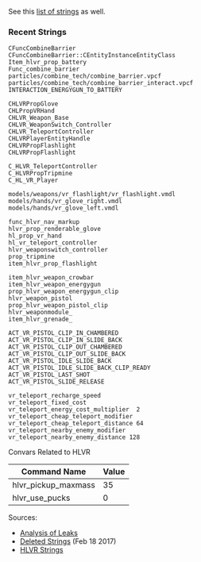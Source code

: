 See this [list of strings](https://docs.google.com/document/d/1u0kjwvtrAXTK5IFrJUDqv15z9KWUDvIMKVeaU_aQkwk/edit) as well.

### Recent Strings

```
CFuncCombineBarrier
CFuncCombineBarrier::CEntityInstanceEntityClass
Item_hlvr_prop_battery
Func_combine_barrier
particles/combine_tech/combine_barrier.vpcf
particles/combine_tech/combine_barrier_interact.vpcf
INTERACTION_ENERGYGUN_TO_BATTERY
```


```
CHLVRPropGlove
CHLPropVRHand
CHLVR_Weapon_Base
CHLVR_WeaponSwitch_Controller
CHLVR_TeleportController
CHLVRPlayerEntityHandle
CHLVRPropFlashlight
CHLVRPropFlashlight

C_HLVR_TeleportController
C_HLVRPropTripmine
C_HL_VR_Player

models/weapons/vr_flashlight/vr_flashlight.vmdl
models/hands/vr_glove_right.vmdl
models/hands/vr_glove_left.vmdl

func_hlvr_nav_markup
hlvr_prop_renderable_glove
hl_prop_vr_hand
hl_vr_teleport_controller
hlvr_weaponswitch_controller
prop_tripmine
item_hlvr_prop_flashlight

item_hlvr_weapon_crowbar
item_hlvr_weapon_energygun
prop_hlvr_weapon_energygun_clip
hlvr_weapon_pistol
prop_hlvr_weapon_pistol_clip
hlvr_weaponmodule_
item_hlvr_grenade_

ACT_VR_PISTOL_CLIP_IN_CHAMBERED
ACT_VR_PISTOL_CLIP_IN_SLIDE_BACK
ACT_VR_PISTOL_CLIP_OUT_CHAMBERED
ACT_VR_PISTOL_CLIP_OUT_SLIDE_BACK
ACT_VR_PISTOL_IDLE_SLIDE_BACK
ACT_VR_PISTOL_IDLE_SLIDE_BACK_CLIP_READY
ACT_VR_PISTOL_LAST_SHOT
ACT_VR_PISTOL_SLIDE_RELEASE

vr_teleport_recharge_speed
vr_teleport_fixed_cost
vr_teleport_energy_cost_multiplier  2 
vr_teleport_cheap_teleport_modifier
vr_teleport_cheap_teleport_distance 64
vr_teleport_nearby_enemy_modifier
vr_teleport_nearby_enemy_distance 128
```

Convars Related to HLVR

| Command Name        | Value |
|---------------------|-------|
| hlvr_pickup_maxmass | 35    |
| hlvr_use_pucks      | 0     |

Sources:
* [Analysis of Leaks](https://docs.google.com/document/d/1NBFrn0ClFbtljjquOGxEc6FqPlUGxOpbqsSr5G0rtPs/edit)
* [Deleted Strings](https://pastebin.com/u38Thd1Z) (Feb 18 2017)
* [HLVR Strings](https://docs.google.com/document/d/1u0kjwvtrAXTK5IFrJUDqv15z9KWUDvIMKVeaU_aQkwk/edit)